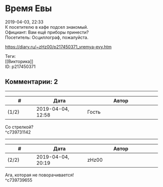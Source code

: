 Время Евы
=========

  
2019-04-03, 22:33  
 К посетителю в кафе подсел знакомый.   
 Официант: Вам ещё приборы принести?   
 Посетитель: Осциллограф, пожалуйста.   
  
<https://diary.ru/~zHz00/p217450371_vremya-evy.htm>  
  
Теги:  
[[Викторика]]  
ID: p217450371  


Комментарии: 2
--------------

  


---



|         #         |              Дата              |                     Автор                     |           ID           |
| --- | --- | --- | --- |
| (1/2) | 2019-04-04, 12:58 | Гость | c739731142 |

  
 Со стрелкой?   
 ^c739731142

---



|         #         |              Дата              |                     Автор                     |           ID           |
| --- | --- | --- | --- |
| (2/2) | 2019-04-04, 20:19 | zHz00 | c739739655 |

  
 Ага, которая не поворачивается!   
 ^c739739655
